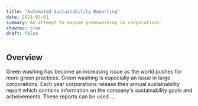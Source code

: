 ```yaml
---
title: "Automated Sustainability Reporting"
date: 2021-03-01
summary: An attempt to expose greenwashing in corporations.  
showtoc: true
draft: false
---
```


## Overview
Green washing has become an increasing issue as the world pushes for more green practices. Green washing is especially an issue in large corporations. Each year corporations release their annual sustainability report which contains information on the company's sustainability goals and acheivements. These reports can be used ... 